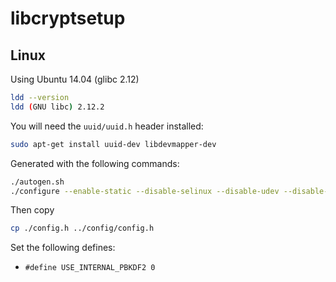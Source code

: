 # libcryptsetup

## Linux

Using Ubuntu 14.04 (glibc 2.12)

```sh
ldd --version
ldd (GNU libc) 2.12.2
```

You will need the `uuid/uuid.h` header installed:

```sh
sudo apt-get install uuid-dev libdevmapper-dev
```

Generated with the following commands:

```sh
./autogen.sh
./configure --enable-static --disable-selinux --disable-udev --disable-veritysetup --disable-kernel_crypto
```

Then copy

```sh
cp ./config.h ../config/config.h
```

Set the following defines:

- `#define USE_INTERNAL_PBKDF2 0`

